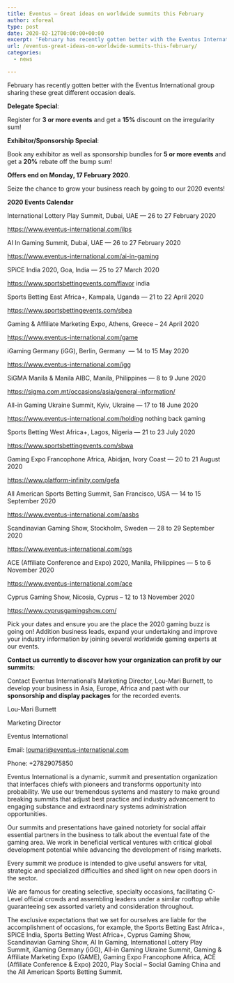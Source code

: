 ```yaml
---
title: Eventus — Great ideas on worldwide summits this February
author: xforeal 
type: post
date: 2020-02-12T00:00:00+00:00
excerpt: 'February has recently gotten better with the Eventus International group sharing these great different occasion deals '
url: /eventus-great-ideas-on-worldwide-summits-this-february/
categories:
  - news

---
```

February has recently gotten better with the Eventus International group sharing these great different occasion deals.

**Delegate Special**:

Register for **3 or more events** and get a **15&percnt;** discount on the irregularity sum!

**Exhibitor/Sponsorship Special**:

Book any exhibitor as well as sponsorship bundles for **5 or more events** and get a **20&percnt;** rebate off the bump sum!

**Offers end on Monday, 17 February 2020**.

Seize the chance to grow your business reach by going to our 2020 events!

**2020 Events Calendar**

International Lottery Play Summit, Dubai, UAE &#8212; 26 to 27 February 2020

https://www.eventus-international.com/ilps

AI In Gaming Summit, Dubai, UAE &#8212; 26 to 27 February 2020

https://www.eventus-international.com/ai-in-gaming

SPiCE India 2020, Goa, India &#8212; 25 to 27 March 2020

https://www.sportsbettingevents.com/flavor india

Sports Betting East Africa+, Kampala, Uganda &#8212; 21 to 22 April 2020

https://www.sportsbettingevents.com/sbea

Gaming & Affiliate Marketing Expo, Athens, Greece &ndash; 24 April 2020

https://www.eventus-international.com/game

iGaming Germany (iGG), Berlin, Germany&nbsp; &#8212; 14 to 15 May 2020

https://www.eventus-international.com/igg

SiGMA Manila & Manila AIBC, Manila, Philippines &#8212; 8 to 9 June 2020

https://sigma.com.mt/occasions/asia/general-information/

All-in Gaming Ukraine Summit, Kyiv, Ukraine &#8212; 17 to 18 June 2020

https://www.eventus-international.com/holding nothing back gaming

Sports Betting West Africa+, Lagos, Nigeria &#8212; 21 to 23 July 2020

https://www.sportsbettingevents.com/sbwa

Gaming Expo Francophone Africa, Abidjan, Ivory Coast &#8212; 20 to 21 August 2020

https://www.platform-infinity.com/gefa

All American Sports Betting Summit, San Francisco, USA &#8212; 14 to 15 September 2020

https://www.eventus-international.com/aasbs

Scandinavian Gaming Show, Stockholm, Sweden &#8212; 28 to 29 September 2020

https://www.eventus-international.com/sgs

ACE (Affiliate Conference and Expo) 2020, Manila, Philippines &#8212; 5 to 6 November 2020

https://www.eventus-international.com/ace

Cyprus Gaming Show, Nicosia, Cyprus &ndash; 12 to 13 November 2020

https://www.cyprusgamingshow.com/

Pick your dates and ensure you are the place the 2020 gaming buzz is going on! Addition business leads, expand your undertaking and improve your industry information by joining several worldwide gaming experts at our events.

**Contact us currently to discover how your organization can profit by our summits:**

Contact Eventus International&rsquo;s Marketing Director, Lou-Mari Burnett, to develop your business in Asia, Europe, Africa and past with our **sponsorship and display packages** for the recorded events.

Lou-Mari Burnett

Marketing Director&nbsp;

Eventus International

Email: loumari@eventus-international.com

Phone: +27829075850

Eventus International is a dynamic, summit and presentation organization that interfaces chiefs with pioneers and transforms opportunity into probability. We use our tremendous systems and mastery to make ground breaking summits that adjust best practice and industry advancement to engaging substance and extraordinary systems administration opportunities.

Our summits and presentations have gained notoriety for social affair essential partners in the business to talk about the eventual fate of the gaming area. We work in beneficial vertical ventures with critical global development potential while advancing the development of rising markets.

Every summit we produce is intended to give useful answers for vital, strategic and specialized difficulties and shed light on new open doors in the sector.

We are famous for creating selective, specialty occasions, facilitating C-Level official crowds and assembling leaders under a similar rooftop while guaranteeing sex assorted variety and consideration throughout.

The exclusive expectations that we set for ourselves are liable for the accomplishment of occasions, for example, the Sports Betting East Africa+, SPiCE India, Sports Betting West Africa+, Cyprus Gaming Show, Scandinavian Gaming Show, AI In Gaming, International Lottery Play Summit, iGaming Germany (iGG), All-in Gaming Ukraine Summit, Gaming & Affiliate Marketing Expo (GAME), Gaming Expo Francophone Africa, ACE (Affiliate Conference & Expo) 2020, Play Social &ndash; Social Gaming China and the All American Sports Betting Summit.